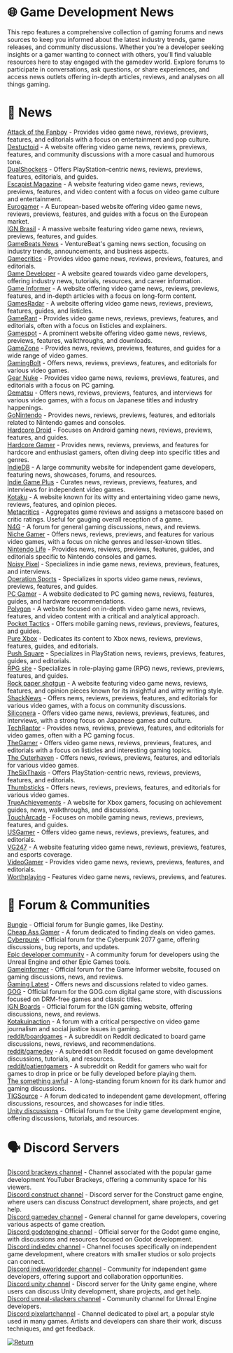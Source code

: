 # 🌐 Game Development News
This repo features a comprehensive collection of gaming forums and news sources to keep you informed about the latest industry trends, game releases, and community discussions. Whether you're a developer seeking insights or a gamer wanting to connect with others, you'll find valuable resources here to stay engaged with the gamedev world. Explore forums to participate in conversations, ask questions, or share experiences, and access news outlets offering in-depth articles, reviews, and analyses on all things gaming.  

# 📰 News 
[Attack of the Fanboy](https://attackofthefanboy.com/) - Provides video game news, reviews, previews, features, and editorials with a focus on entertainment and pop culture.  
[Destuctoid](https://www.destructoid.com/) - A website offering video game news, reviews, previews, features, and community discussions with a more casual and humorous tone.  
[DualShockers](https://www.dualshockers.com/) - Offers PlayStation-centric news, reviews, previews, features, editorials, and guides.  
[Escapist Magazine](https://www.escapistmagazine.com/) - A website featuring video game news, reviews, previews, features, and video content with a focus on video game culture and entertainment.  
[Eurogamer](https://www.eurogamer.net/) - A European-based website offering video game news, reviews, previews, features, and guides with a focus on the European market.  
[IGN Brasil](https://br.ign.com/) - A massive website featuring video game news, reviews, previews, features, and guides.  
[GameBeats News](https://venturebeat.com/category/games/) - VentureBeat's gaming news section, focusing on industry trends, announcements, and business aspects.  
[Gamecritics](https://gamecritics.com/) - Provides video game news, reviews, previews, features, and editorials.  
[Game Developer](https://www.gamedeveloper.com/) - A website geared towards video game developers, offering industry news, tutorials, resources, and career information.  
[Game Informer](https://www.gameinformer.com/) - A website offering video game news, reviews, previews, features, and in-depth articles with a focus on long-form content.  
[GamesRadar](https://www.gamesradar.com/) - A website offering video game news, reviews, previews, features, guides, and listicles.  
[GameRant](https://gamerant.com/) - Provides video game news, reviews, previews, features, and editorials, often with a focus on listicles and explainers.  
[Gamespot](https://www.gamespot.com/) - A prominent website offering video game news, reviews, previews, features, walkthroughs, and downloads.  
[GameZone](https://gamezone.com/) - Provides news, reviews, previews, features, and guides for a wide range of video games.  
[GamingBolt](https://gamingbolt.com/) - Offers news, reviews, previews, features, and editorials for various video games.  
[Gear Nuke](https://www.gearnuke.com/) - Provides video game news, reviews, previews, features, and editorials with a focus on PC gaming.  
[Gematsu](https://www.gematsu.com/) - Offers news, reviews, previews, features, and interviews for various video games, with a focus on Japanese titles and industry happenings.  
[GoNintendo](https://www.gonintendo.com/) - Provides news, reviews, previews, features, and editorials related to Nintendo games and consoles.  
[Hardcore Droid](https://www.hardcoredroid.com/) - Focuses on Android gaming news, reviews, previews, features, and guides.  
[Hardcore Gamer](https://hardcoregamer.com/) - Provides news, reviews, previews, and features for hardcore and enthusiast gamers, often diving deep into specific titles and genres.  
[IndieDB](https://www.indiedb.com/) - A large community website for independent game developers, featuring news, showcases, forums, and resources.  
[Indie Game Plus](https://indiegamesplus.com/) - Curates news, reviews, previews, features, and interviews for independent video games.  
[Kotaku](https://kotaku.com/) - A website known for its witty and entertaining video game news, reviews, features, and opinion pieces.  
[Metacritics](https://www.metacritic.com/) - Aggregates game reviews and assigns a metascore based on critic ratings. Useful for gauging overall reception of a game.  
[N4G](https://n4g.com/) - A forum for general gaming discussions, news, and reviews.  
[Niche Gamer](https://nichegamer.com/) - Offers news, reviews, previews, and features for various video games, with a focus on niche genres and lesser-known titles.  
[Nintendo Life](https://www.nintendolife.com/) - Provides news, reviews, previews, features, guides, and editorials specific to Nintendo consoles and games.  
[Noisy Pixel](https://noisypixel.net/) - Specializes in indie game news, reviews, previews, features, and interviews.  
[Operation Sports](https://www.operationsports.com/) - Specializes in sports video game news, reviews, previews, features, and guides.  
[PC Gamer](https://www.pcgamer.com/) - A website dedicated to PC gaming news, reviews, features, guides, and hardware recommendations.  
[Polygon](https://www.polygon.com/) - A website focused on in-depth video game news, reviews, features, and video content with a critical and analytical approach.  
[Pocket Tactics](https://www.pockettactics.com/) - Offers mobile gaming news, reviews, previews, features, and guides.  
[Pure Xbox](https://www.purexbox.com/) - Dedicates its content to Xbox news, reviews, previews, features, guides, and editorials.  
[Push Square](https://www.pushsquare.com/) - Specializes in PlayStation news, reviews, previews, features, guides, and editorials.  
[RPG site](https://www.rpgsite.net/) - Specializes in role-playing game (RPG) news, reviews, previews, features, and guides.  
[Rock paper shotgun](https://www.rockpapershotgun.com/) - A website featuring video game news, reviews, features, and opinion pieces known for its insightful and witty writing style.  
[ShackNews](https://www.shacknews.com/) - Offers news, reviews, previews, features, and editorials for various video games, with a focus on community discussions.  
[Siliconera](https://www.siliconera.com/) - Offers video game news, reviews, previews, features, and interviews, with a strong focus on Japanese games and culture.  
[TechRaptor](https://techraptor.net/) - Provides news, reviews, previews, features, and editorials for video games, often with a PC gaming focus.  
[TheGamer](https://www.thegamer.com/) - Offers video game news, reviews, previews, features, and editorials with a focus on listicles and interesting gaming topics.  
[The Outerhaven](https://www.theouterhaven.net/) - Offers news, reviews, previews, features, and editorials for various video games.  
[TheSixThaxis](https://www.thesixthaxis.com/) - Offers PlayStation-centric news, reviews, previews, features, and editorials.  
[Thumbsticks](https://www.thumbsticks.com/) - Offers news, reviews, previews, features, and editorials for various video games.  
[TrueAchievements](https://www.trueachievements.com/) - A website for Xbox gamers, focusing on achievement guides, news, walkthroughs, and discussions.  
[TouchArcade](https://toucharcade.com/) - Focuses on mobile gaming news, reviews, previews, features, and guides.  
[USGamer](https://www.usgamer.net/) - Offers video game news, reviews, previews, features, and editorials.  
[VG247](https://www.vg247.com/) - A website featuring video game news, reviews, previews, features, and esports coverage.  
[VideoGamer](https://www.videogamer.com/) - Provides video game news, reviews, previews, features, and editorials.  
[Worthplaying](https://www.worthplaying.com/news/) - Features video game news, reviews, previews, and features.  

# 👥 Forum & Communities  
[Bungie](https://www.bungie.net/en/Forums/Topics?tSort=3&tType=0&d=3&lang=en) - Official forum for Bungie games, like Destiny.  
[Cheap Ass Gamer](https://www.cheapassgamer.com/forums/) - A forum dedicated to finding deals on video games.  
[Cyberpunk](https://forums.cdprojektred.com/index.php?forums/cyberpunk.21/) - Official forum for the Cyberpunk 2077 game, offering discussions, bug reports, and updates.  
[Epic developer community](https://dev.epicgames.com/community/?locale=en-us) - A community forum for developers using the Unreal Engine and other Epic Games tools.  
[Gameinformer](https://www.gameinformer.com/forums) - Official forum for the Game Informer website, focused on gaming discussions, news, and reviews.  
[Gaming Latest](https://gaminglatest.com/) - Offers news and discussions related to video games.  
[GOG](https://www.gog.com/forum) - Official forum for the GOG.com digital game store, with discussions focused on DRM-free games and classic titles.  
[IGN Boards](https://www.ignboards.com/) - Official forum for the IGN gaming website, offering discussions, news, and reviews.  
[Kotakuinaction](https://www.kotakuinaction.com/) - A forum with a critical perspective on video game journalism and social justice issues in gaming.  
[reddit/boardgames](https://www.reddit.com/r/boardgames/) - A subreddit on Reddit dedicated to board game discussions, news, reviews, and recommendations.  
[reddit/gamedev](https://www.reddit.com/r/gamedev/) - A subreddit on Reddit focused on game development discussions, tutorials, and resources.  
[reddit/patientgamers](https://www.reddit.com/r/patientgamers/) - A subreddit on Reddit for gamers who wait for games to drop in price or be fully developed before playing them.  
[The something awful](https://forums.somethingawful.com/) - A long-standing forum known for its dark humor and gaming discussions.  
[TIGSource](https://forums.tigsource.com/) - A forum dedicated to independent game development, offering discussions, resources, and showcases for indie titles.  
[Unity discussions](https://discussions.unity.com/) - Official forum for the Unity game development engine, offering discussions, tutorials, and resources.  

# 🗣 Discord Servers  
[Discord brackeys channel](https://discord.gg/brackeys) - Channel associated with the popular game development YouTuber Brackeys, offering a community space for his viewers.  
[Discord construct channel](https://discord.gg/construct) - Discord server for the Construct game engine, where users can discuss Construct development, share projects, and get help.  
[Discord gamedev channel](https://discord.com/invite/gamedev) - General channel for game developers, covering various aspects of game creation.  
[Discord godotengine channel](https://discord.gg/godotengine) - Official server for the Godot game engine, with discussions and resources focused on Godot development.  
[Discord indiedev channel](https://discord.com/invite/indiedev) - Channel focuses specifically on independent game development, where creators with smaller studios or solo projects can connect.  
[Discord indieworldorder channel](https://discord.gg/indieworldorder) - Community for independent game developers, offering support and collaboration opportunities.  
[Discord unity channel](https://discord.com/invite/unity) - Discord server for the Unity game engine, where users can discuss Unity development, share projects, and get help.  
[Discord unreal-slackers channel](https://discord.gg/unreal-slackers) - Community channel for Unreal Engine developers.  
[Discord pixelartchannel](https://discord.gg/pixelart) - Channel dedicated to pixel art, a popular style used in many games. Artists and developers can share their work, discuss techniques, and get feedback.  

[![Return](https://img.shields.io/badge/Return-README-808080?style=for-the-badge&logoColor=black)](https://github.com/bluegravitystudios/bgs-gamedev-repo/blob/main/README.md)

